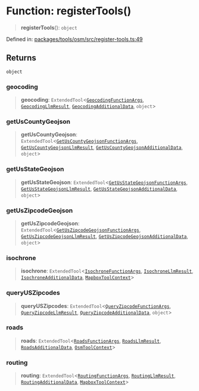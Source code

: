 # Function: registerTools()

> **registerTools**(): `object`

Defined in: [packages/tools/osm/src/register-tools.ts:49](https://github.com/GeoDaCenter/openassistant/blob/0a6a7e7306d75a25dc968b3117f04cb7bd613bec/packages/tools/osm/src/register-tools.ts#L49)

## Returns

`object`

### geocoding

> **geocoding**: `ExtendedTool`\<[`GeocodingFunctionArgs`](../type-aliases/GeocodingFunctionArgs.md), [`GeocodingLlmResult`](../type-aliases/GeocodingLlmResult.md), [`GeocodingAdditionalData`](../type-aliases/GeocodingAdditionalData.md), `object`\>

### getUsCountyGeojson

> **getUsCountyGeojson**: `ExtendedTool`\<[`GetUsCountyGeojsonFunctionArgs`](../type-aliases/GetUsCountyGeojsonFunctionArgs.md), [`GetUsCountyGeojsonLlmResult`](../type-aliases/GetUsCountyGeojsonLlmResult.md), [`GetUsCountyGeojsonAdditionalData`](../type-aliases/GetUsCountyGeojsonAdditionalData.md), `object`\>

### getUsStateGeojson

> **getUsStateGeojson**: `ExtendedTool`\<[`GetUsStateGeojsonFunctionArgs`](../type-aliases/GetUsStateGeojsonFunctionArgs.md), [`GetUsStateGeojsonLlmResult`](../type-aliases/GetUsStateGeojsonLlmResult.md), [`GetUsStateGeojsonAdditionalData`](../type-aliases/GetUsStateGeojsonAdditionalData.md), `object`\>

### getUsZipcodeGeojson

> **getUsZipcodeGeojson**: `ExtendedTool`\<[`GetUsZipcodeGeojsonFunctionArgs`](../type-aliases/GetUsZipcodeGeojsonFunctionArgs.md), [`GetUsZipcodeGeojsonLlmResult`](../type-aliases/GetUsZipcodeGeojsonLlmResult.md), [`GetUsZipcodeGeojsonAdditionalData`](../type-aliases/GetUsZipcodeGeojsonAdditionalData.md), `object`\>

### isochrone

> **isochrone**: `ExtendedTool`\<[`IsochroneFunctionArgs`](../type-aliases/IsochroneFunctionArgs.md), [`IsochroneLlmResult`](../type-aliases/IsochroneLlmResult.md), [`IsochroneAdditionalData`](../type-aliases/IsochroneAdditionalData.md), [`MapboxToolContext`](../type-aliases/MapboxToolContext.md)\>

### queryUSZipcodes

> **queryUSZipcodes**: `ExtendedTool`\<[`QueryZipcodeFunctionArgs`](../type-aliases/QueryZipcodeFunctionArgs.md), [`QueryZipcodeLlmResult`](../type-aliases/QueryZipcodeLlmResult.md), [`QueryZipcodeAdditionalData`](../type-aliases/QueryZipcodeAdditionalData.md), `object`\>

### roads

> **roads**: `ExtendedTool`\<[`RoadsFunctionArgs`](../type-aliases/RoadsFunctionArgs.md), [`RoadsLlmResult`](../type-aliases/RoadsLlmResult.md), [`RoadsAdditionalData`](../type-aliases/RoadsAdditionalData.md), [`OsmToolContext`](../type-aliases/OsmToolContext.md)\>

### routing

> **routing**: `ExtendedTool`\<[`RoutingFunctionArgs`](../type-aliases/RoutingFunctionArgs.md), [`RoutingLlmResult`](../type-aliases/RoutingLlmResult.md), [`RoutingAdditionalData`](../type-aliases/RoutingAdditionalData.md), [`MapboxToolContext`](../type-aliases/MapboxToolContext.md)\>
